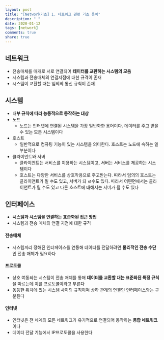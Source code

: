 ```yaml
---
layout: post
title: "[Network기초] 1. 네트워크 관련 기초 용어"
description: " "
date: 2020-01-12
tags: [network]
comments: true
share: true
---
```



## 네트워크

- 전송매체를 매개로 서로 연결되어 **데이터를 교환하는 시스템의 모음**
- 시스템과 전송매체의 연결지점에 대한 규격이 존재
- 시스템이 교환할 때는 임의의 통신 규칙이 존재



## 시스템

- **내부 규칙에 따라 능동적으로 동작하는 대상**
- 노드
  - 노드는 인터넷에 연결된 시스템을 가장 일반화한 용어이다. 데이터를 주고 받을 수 있는 모든 시스템이다
- 호스트
  - 일반적으로 컴퓨팅 기능이 있는 시스템을 의미한다. 호스트는 노드에 속하는 일부분이다
- 클라이언트와 서버
  - 클라이언트는 서비스를 이용하는 시스템이고, 서버는 서비스를 제공하는 시스템이다
  - 호스트는 다양한 서비스를 상호작용으로 주고받는다. 따라서 임의의 호스트는 클라이언트가 될 수도 있고, 서버가 되 ㄹ수도 있다. 따라서 어떤면에서는 클라이언트가 될 수도 있고 다른 호스트에 대해서는 서버가 될 수도 있다



## 인터페이스

- **시스템과 시스템을 연결하는 표준화된 접근 방법**
- 시스템과 전송 매채의 연결 지점에 대한 규격

#### 전송매체

- 시스템끼리 정해진 인터페이스를 연동해 데이터를 전달하려면 **물리적인 전송 수단**인 전송 매체가 필요하다


#### 프로토콜

- 상호 여동되는 시스템이 전송 매체를 통해 **데이터를 교환할 대는 표준화된 특정 규칙**을 따르는데 이를 프로토콜이라고 부른다
- 동등한 위치에 있는 시스템 사이의 규칙이며 상하 관계의 연결인 인터페이스와는 구분된다


#### 인터넷

- 인터넷은 전 세계의 모든 네트워크가 유기적으로 연결되어 동작하는 **통합 네트워크**이다
- 데이터 전달 기능에서 IP프로토콜을 사용한다